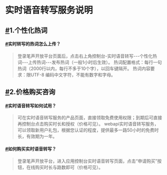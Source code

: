 # 实时语音转写服务说明

## [#](https://ai.abcpen.com/doc/asr/rtasr/rtasr-description.html#_1-个性化热词)1.个性化热词

#### [#](https://ai.abcpen.com/doc/asr/rtasr/rtasr-description.html#实时转写的热词怎么上传)实时转写的热词怎么上传？

> 登录笔声开放平台页面后，点击右上角控制台-实时语音转写---个性化热词---上传热词---发布热词（一般1小时后生效）。
> 热词配置格式：每行一句热词（2000行以内，每行不多于10个字），以回车键隔开。
> 热词内容要求：限UTF-8 编码中文字符，不能有数字和字母。

## [#](https://ai.abcpen.com/doc/asr/rtasr/rtasr-description.html#_2-价格购买咨询)2.价格购买咨询

#### [#](https://ai.abcpen.com/doc/asr/rtasr/rtasr-description.html#实时语音转写如何试用)实时语音转写如何试用？

> 可在实时语音转写服务的产品页面，直接领取免费使用权限；到期后可直接再控制台点击购买时长和授权（价格可见）。
> webapi实时语音转写服务，可以领取新用户礼包，根据您认证的程度，提供最多一路50小时的免费时长，有效期为一年。

#### [#](https://ai.abcpen.com/doc/asr/rtasr/rtasr-description.html#如何购买实时语音转写)如何购买实时语音转写？

> 登录笔声开放平台，进入应用控制台实时语音转写页面，点击“申请购买”按钮，在线购买时长与路数即可（价格可见）。